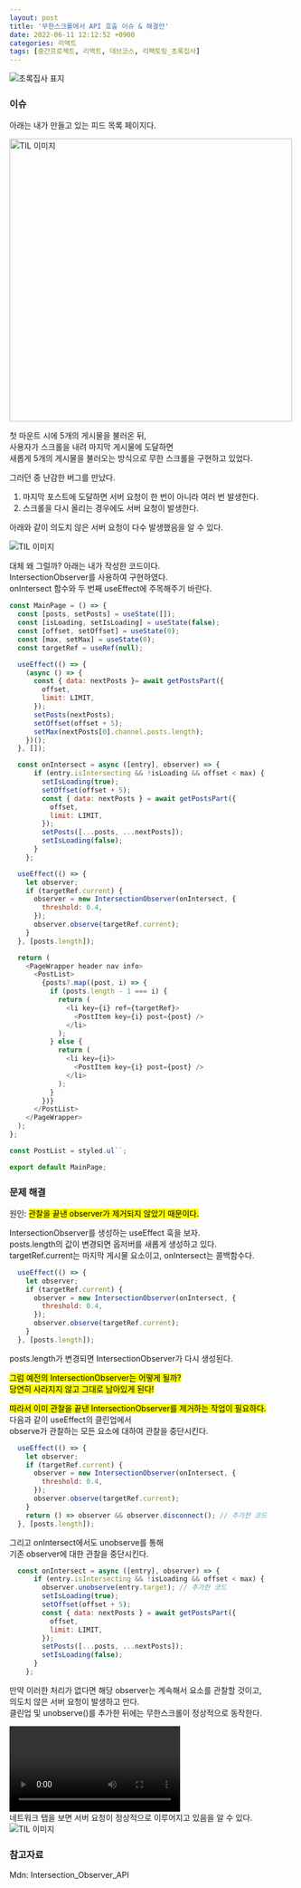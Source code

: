 ```yaml
---
layout: post
title: '무한스크롤에서 API 호출 이슈 & 해결안'
date: 2022-06-11 12:12:52 +0900
categories: 리액트
tags: [중간프로젝트, 리액트, 데브코스, 리팩토링_초록집사]
---
```


<img src="https://github.com/gitul0515/gitul0515.github.io/blob/main/_posts/image/greenbutler.png?raw=true" alt="초록집사 표지">

### 이슈

아래는 내가 만들고 있는 피드 목록 페이지다.  

<img style="margin-left: 0; height: 500px" src="https://github.com/gitul0515/gitul0515.github.io/blob/main/_posts/image/gb2_3.png?raw=true" alt="TIL 이미지">

첫 마운트 시에 5개의 게시물을 불러온 뒤,  
사용자가 스크롤을 내려 마지막 게시물에 도달하면  
새롭게 5개의 게시물을 불러오는 방식으로 무한 스크롤을 구현하고 있었다. 

그러던 중 난감한 버그를 만났다.

1. 마지막 포스트에 도달하면 서버 요청이 한 번이 아니라 여러 번 발생한다. 
2. 스크롤을 다시 올리는 경우에도 서버 요청이 발생한다. 

아래와 같이 의도치 않은 서버 요청이 다수 발생했음을 알 수 있다. 

<img style="margin-left: 0" src="https://github.com/gitul0515/gitul0515.github.io/blob/main/_posts/image/gb2_4.png?raw=true" alt="TIL 이미지">

대체 왜 그럴까? 아래는 내가 작성한 코드이다.  
IntersectionObserver를 사용하여 구현하였다.  
onIntersect 함수와 두 번째 useEffect에 주목해주기 바란다.

```javascript
const MainPage = () => {
  const [posts, setPosts] = useState([]);
  const [isLoading, setIsLoading] = useState(false);
  const [offset, setOffset] = useState(0);
  const [max, setMax] = useState(0);
  const targetRef = useRef(null);

  useEffect(() => {
    (async () => {
      const { data: nextPosts }= await getPostsPart({
        offset,
        limit: LIMIT,
      });
      setPosts(nextPosts);
      setOffset(offset + 5);
      setMax(nextPosts[0].channel.posts.length);
    })();
  }, []);

  const onIntersect = async ([entry], observer) => {
      if (entry.isIntersecting && !isLoading && offset < max) {
        setIsLoading(true);
        setOffset(offset + 5);
        const { data: nextPosts } = await getPostsPart({
          offset,
          limit: LIMIT,
        });
        setPosts([...posts, ...nextPosts]);
        setIsLoading(false);
      }
    };

  useEffect(() => {
    let observer;
    if (targetRef.current) {
      observer = new IntersectionObserver(onIntersect, {
        threshold: 0.4,
      });
      observer.observe(targetRef.current);
    }
  }, [posts.length]);

  return (
    <PageWrapper header nav info>
      <PostList>
        {posts?.map((post, i) => {
          if (posts.length - 1 === i) {
            return (
              <li key={i} ref={targetRef}>
                <PostItem key={i} post={post} />
              </li>
            );
          } else {
            return (
              <li key={i}>
                <PostItem key={i} post={post} />
              </li>
            );
          }
        })}
      </PostList>
    </PageWrapper>
  );
};

const PostList = styled.ul``;

export default MainPage;
```

### 문제 해결 
원인: <mark>관찰을 끝낸 observer가 제거되지 않았기 때문이다.</mark> 

IntersectionObserver를 생성하는 useEffect 훅을 보자.  
posts.length의 값이 변경되면 옵저버를 새롭게 생성하고 있다.  
targetRef.current는 마지막 게시물 요소이고, onIntersect는 콜백함수다.  

```javascript
  useEffect(() => {
    let observer;
    if (targetRef.current) {
      observer = new IntersectionObserver(onIntersect, {
        threshold: 0.4,
      });
      observer.observe(targetRef.current);
    }
  }, [posts.length]);
```

posts.length가 변경되면 IntersectionObserver가 다시 생성된다.  

<mark>그럼 예전의 IntersectionObserver는 어떻게 될까?</mark>  
<mark>당연히 사라지지 않고 그대로 남아있게 된다!</mark>

<mark>따라서 이미 관찰을 끝낸 IntersectionObserver를 제거하는 작업이 필요하다.</mark>  
다음과 같이 useEffect의 클린업에서  
observe가 관찰하는 모든 요소에 대하여 관찰을 중단시킨다. 

```javascript
  useEffect(() => {
    let observer;
    if (targetRef.current) {
      observer = new IntersectionObserver(onIntersect, {
        threshold: 0.4,
      });
      observer.observe(targetRef.current);
    }
    return () => observer && observer.disconnect(); // 추가한 코드
  }, [posts.length]);
```

그리고 onIntersect에서도 unobserve를 통해  
기존 observer에 대한 관찰을 중단시킨다.  

```javascript
  const onIntersect = async ([entry], observer) => {
      if (entry.isIntersecting && !isLoading && offset < max) {
        observer.unobserve(entry.target); // 추가한 코드
        setIsLoading(true);
        setOffset(offset + 5);
        const { data: nextPosts } = await getPostsPart({
          offset,
          limit: LIMIT,
        });
        setPosts([...posts, ...nextPosts]);
        setIsLoading(false);
      }
    };

```

만약 이러한 처리가 없다면 해당 observer는 계속해서 요소를 관찰할 것이고,  
의도치 않은 서버 요청이 발생하고 만다.  
클린업 및 unobserve()를 추가한 뒤에는 무한스크롤이 정상적으로 동작한다.  

<video width="60%" controls="controls">
  <source src="https://github.com/gitul0515/gitul0515.github.io/blob/main/_posts/image/gb2_3.mp4?raw=true" type="video/mp4">
</video>

<br>
네트워크 탭을 보면 서버 요청이 정상적으로 이루어지고 있음을 알 수 있다. 

<img style="margin-left: 0" src="https://github.com/gitul0515/gitul0515.github.io/blob/main/_posts/image/gb2_2.png?raw=true" alt="TIL 이미지">

### 참고자료
Mdn: Intersection_Observer_API
